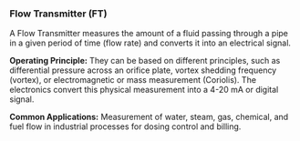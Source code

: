 ### Flow Transmitter (FT)
A Flow Transmitter measures the amount of a fluid passing through a pipe in a given period of time (flow rate) and converts it into an electrical signal.

**Operating Principle:** They can be based on different principles, such as differential pressure across an orifice plate, vortex shedding frequency (vortex), or electromagnetic or mass measurement (Coriolis). The electronics convert this physical measurement into a 4-20 mA or digital signal.

**Common Applications:** Measurement of water, steam, gas, chemical, and fuel flow in industrial processes for dosing control and billing.
